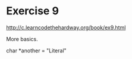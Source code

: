 Exercise 9
==========
<http://c.learncodethehardway.org/book/ex9.html>

More basics.

char *another = "Literal"
